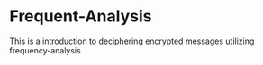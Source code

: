 # Frequent-Analysis
This is a introduction to deciphering encrypted messages utilizing frequency-analysis

